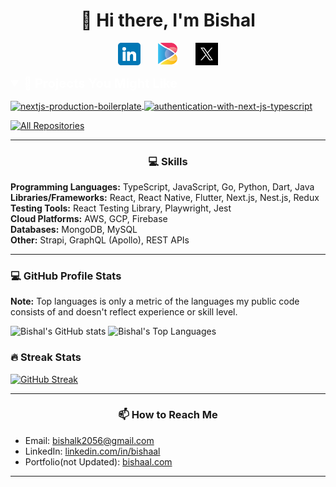 <h1 align="center"> 👋 Hi there, I'm Bishal</h1>

<!-- Social icons section -->
<p align="center">
  <a href="https://www.linkedin.com/in/bishaal/"><img width="36px" alt="LinkedIn" title="LinkedIn" src="./assets/linkedin.png"/></a>
  &#8287;&#8287;&#8287;&#8287;&#8287;
  <a href="https://bishaal.com/"><img width="32px" alt="Dev.to" title="DenverCoder1 Dev.to" src="./assets/Bishal_icon.png"></a>
  &#8287;&#8287;&#8287;&#8287;&#8287;
  <a href="https://x.com/tw__bishal"><img width="36px" alt="Dev.to" title="DenverCoder1 Dev.to" src="./assets/x.jpeg"></a>
</p>

<details open>
  <summary style="font-size:20px; font-weight:bold; color:white;">📘 Projects You Might Like</summary>

  <p align="left">
    <a href="https://github.com/ghbishal/nextjs-boilerplate">
      <img align="center" width="300" src="https://denvercoder1-github-readme-stats.vercel.app/api/pin/?username=ghbishal&repo=nextjs-boilerplate&theme=react&bg_color=1F222E&title_color=f8b600&hide_border=true&icon_color=F8D866&show_icons=false" alt="nextjs-production-boilerplate"/>
    </a>
    <a href="https://github.com/ghbishal/authentication-with-next-js-typescript">
      <img align="center" width="300" src="https://denvercoder1-github-readme-stats.vercel.app/api/pin/?username=ghbishal&repo=authentication-with-next-js-typescript&theme=react&bg_color=1F222E&title_color=f8b600&hide_border=true&icon_color=F8D866&show_icons=false" alt="authentication-with-next-js-typescript"/>
    </a>
  </p>
  <a href="https://github.com/ghbishal?tab=repositories"><img alt="All Repositories" title="All Repositories" src="https://custom-icon-badges.demolab.com/badge/-Click%20Here%20For%20All%20My%20Repos-1F222E?style=for-the-badge&logoColor=white&logo=repo"/></a>
</details>

---

<h3 align="center">💻 Skills</h3>

<p>
  <b>Programming Languages:</b> TypeScript, JavaScript, Go, Python, Dart, Java <br>
  <b>Libraries/Frameworks:</b> React, React Native, Flutter, Next.js, Nest.js, Redux <br>
  <b>Testing Tools:</b> React Testing Library, Playwright, Jest <br>
  <b>Cloud Platforms:</b> AWS, GCP, Firebase <br>
  <b>Databases:</b> MongoDB, MySQL <br>
  <b>Other:</b> Strapi, GraphQL (Apollo), REST APIs
</p>

---

<h3>💻 GitHub Profile Stats</h3>
<b>Note:</b> Top languages is only a metric of the languages my public code consists of and doesn't reflect experience or skill level.

![Bishal's GitHub stats](https://denvercoder1-github-readme-stats.vercel.app/api?username=ghbishal&show_icons=true&include_all_commits=true&count_private=true&theme=gruvbox&border_radius=12&bg_color=135,222223,000000&hide_border=true)
![Bishal's Top Languages](https://denvercoder1-github-readme-stats.vercel.app/api/top-langs/?username=ghbishal&count_private=true&theme=gruvbox&hide_border=true&layout=compact&langs_count=8&bg_color=135,222223,000000&border_radius=12)

<h3>🔥 Streak Stats</h3>

[![GitHub Streak](https://streak-stats.demolab.com/?user=ghbishal)](https://git.io/streak-stats)

---

<h3 align="center">📫 How to Reach Me</h3>

- Email: [bishalk2056@gmail.com](mailto:bishalk2056@gmail.com)
- LinkedIn: [linkedin.com/in/bishaal](https://www.linkedin.com/in/bishaal/)
- Portfolio(not Updated): [bishaal.com](https://bishaal.com/)

---

<!--
**ghbishal/ghbishal** is a ✨ _special_ ✨ repository because its `README.md` (this file) appears on your GitHub profile.

Here are some ideas to get you started:

- 🔭 I’m currently working on ...
- 🌱 I’m currently learning ...
- 👯 I’m looking to collaborate on ...
- 🤔 I’m looking for help with ...
- 💬 Ask me about ...
- 📫 How to reach me: ...
- 😄 Pronouns: ...
- ⚡ Fun fact: ...
-->
